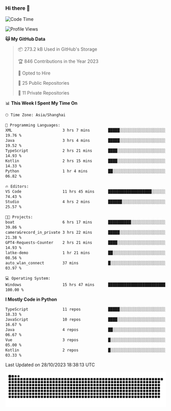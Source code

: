 ### Hi there 👋
<!--START_SECTION:waka-->
![Code Time](http://img.shields.io/badge/Code%20Time-375%20hrs%2056%20mins-blue)

![Profile Views](http://img.shields.io/badge/Profile%20Views-6-blue)

**🐱 My GitHub Data** 

> 📦 273.2 kB Used in GitHub's Storage 
 > 
> 🏆 846 Contributions in the Year 2023
 > 
> 💼 Opted to Hire
 > 
> 📜 25 Public Repositories 
 > 
> 🔑 11 Private Repositories 
 > 
📊 **This Week I Spent My Time On** 

```text
🕑︎ Time Zone: Asia/Shanghai

💬 Programming Languages: 
XML                      3 hrs 7 mins        █████░░░░░░░░░░░░░░░░░░░░   19.76 % 
Java                     3 hrs 4 mins        █████░░░░░░░░░░░░░░░░░░░░   19.52 % 
TypeScript               2 hrs 21 mins       ████░░░░░░░░░░░░░░░░░░░░░   14.93 % 
Kotlin                   2 hrs 15 mins       ████░░░░░░░░░░░░░░░░░░░░░   14.33 % 
Python                   1 hr 4 mins         ██░░░░░░░░░░░░░░░░░░░░░░░   06.82 % 

🔥 Editors: 
VS Code                  11 hrs 45 mins      ███████████████████░░░░░░   74.43 % 
Studio                   4 hrs 2 mins        ██████░░░░░░░░░░░░░░░░░░░   25.57 % 

🐱‍💻 Projects: 
boat                     6 hrs 17 mins       ██████████░░░░░░░░░░░░░░░   39.86 % 
camera&record_in_private 3 hrs 22 mins       █████░░░░░░░░░░░░░░░░░░░░   21.38 % 
GPT4-Requests-Counter    2 hrs 21 mins       ████░░░░░░░░░░░░░░░░░░░░░   14.93 % 
latke-demo               1 hr 21 mins        ██░░░░░░░░░░░░░░░░░░░░░░░   08.56 % 
auto_wlan_connect        37 mins             █░░░░░░░░░░░░░░░░░░░░░░░░   03.97 % 

💻 Operating System: 
Windows                  15 hrs 47 mins      █████████████████████████   100.00 % 
```

**I Mostly Code in Python** 

```text
TypeScript               11 repos            █████░░░░░░░░░░░░░░░░░░░░   18.33 % 
JavaScript               10 repos            ████░░░░░░░░░░░░░░░░░░░░░   16.67 % 
Java                     4 repos             ██░░░░░░░░░░░░░░░░░░░░░░░   06.67 % 
Vue                      3 repos             █░░░░░░░░░░░░░░░░░░░░░░░░   05.00 % 
Kotlin                   2 repos             █░░░░░░░░░░░░░░░░░░░░░░░░   03.33 % 
```




 Last Updated on 28/10/2023 18:38:13 UTC
<!--END_SECTION:waka-->

<picture>
  <source media="(prefers-color-scheme: dark)" srcset="https://raw.githubusercontent.com/14790897/14790897/output/github-contribution-grid-snake-dark.svg" />
  <source media="(prefers-color-scheme: light)" srcset="https://raw.githubusercontent.com/14790897/14790897/output/github-contribution-grid-snake.svg" />
  <img alt="github-snake" src="https://raw.githubusercontent.com/14790897/14790897/output/github-contribution-grid-snake.svg" />
</picture>
